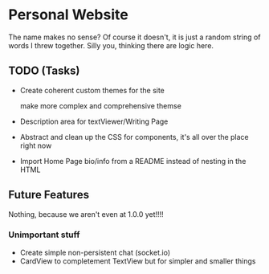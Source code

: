 # Personal Website

The name makes no sense? Of course it doesn't, it is just a random string of words I threw together. Silly you, thinking there are logic here.

## TODO (Tasks)

* Create coherent custom themes for the site
    
    make more complex and comprehensive themse
* Description area for textViewer/Writing Page
* Abstract and clean up the CSS for components, it's all over the place right now
* Import Home Page bio/info from a README instead of nesting in the HTML

## Future Features

Nothing, because we aren't even at 1.0.0 yet!!!!

### Unimportant stuff

* Create simple non-persistent chat (socket.io)
* CardView to completement TextView but for simpler and smaller things
